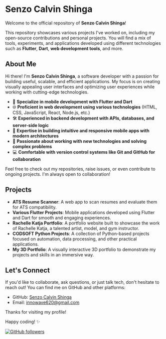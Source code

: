 # Senzo Calvin Shinga

Welcome to the official repository of **Senzo Calvin Shinga**!

This repository showcases various projects I've worked on, including my open-source contributions and personal projects. You will find a mix of tools, experiments, and applications developed using different technologies such as **Flutter**, **Dart**, **web development tools**, and more.

## About Me

Hi there! I'm **Senzo Calvin Shinga**, a software developer with a passion for building useful, scalable, and efficient applications. My focus is on creating visually appealing user interfaces and optimizing user experiences while working with cutting-edge technologies.

- 🎯 **Specialize in mobile development with Flutter and Dart**
- 🌐 **Proficient in web development using various technologies** (HTML, CSS, JavaScript, React, Node.js, etc.)
- 🛠️ **Experienced in backend development with APIs, databases, and server-side logic**
- 📱 **Expertise in building intuitive and responsive mobile apps with modern architectures**
- 🔄 **Passionate about working with new technologies and solving complex problems**
- 💻 **Comfortable with version control systems like Git and GitHub for collaboration**

Feel free to check out my repositories, raise issues, or even contribute to ongoing projects. I'm always open to collaboration!

## Projects

- **ATS Resume Scanner**: A web app to scan resumes and evaluate them for ATS compatibility.
- **Various Flutter Projects**: Mobile applications developed using Flutter and Dart for smooth and engaging experiences.
- **Rachelle Katja Portfolio**: A portfolio website built to showcase the work of Rachelle Katja, a talented artist, model, and gym instructor.
- **CODSOFT Python Projects**: A collection of Python-based projects focused on automation, data processing, and other practical applications.
- **My 3D Portfolio**: A visually interactive 3D portfolio to demonstrate my projects and skills in an immersive way.

## Let's Connect

If you'd like to collaborate, ask questions, or just talk tech, don't hesitate to reach out! You can find me on GitHub and other platforms:

- GitHub: [Senzo Calvin Shinga](https://github.com/InnoWave620)
- Email: [innowave620@gmail.com](mailto:innowave620@gmail.com)

Thanks for visiting my profile!

Happy coding! ✨

[![GitHub followers](https://img.shields.io/github/followers/InnoWave620?label=Follow&style=social)](https://github.com/InnoWave620)
